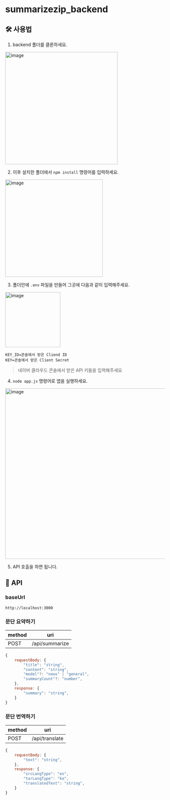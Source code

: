 # summarizezip_backend

## 🛠 사용법

1. backend 폴더를 클론하세요.

<img width="355" alt="image" src="https://user-images.githubusercontent.com/53992007/163669182-d3757a5e-dd1d-40b7-85f9-a7fc30a7a134.png">


2. 이후 설치한 폴더에서 `npm install` 명령어를 입력하세요.

<img width="308" alt="image" src="https://user-images.githubusercontent.com/53992007/163669199-4a3e733c-5127-4d0a-a550-0ab6c00d12bb.png">


3. 폴더안에 `.env` 파일을 만들어 그곳에 다음과 같이 입력해주세요.

<img width="174" alt="image" src="https://user-images.githubusercontent.com/53992007/163669220-0a3affbc-0964-4075-8791-53899a4064bd.png">


```
KEY_ID=콘솔에서 받은 Cliend ID
KEY=콘솔에서 받은 Client Secret
```

> 네이버 클라우드 콘솔에서 받은 API 키들을 입력해주세요



4. `node app.js` 명령어로 앱을 실행하세요.

<img width="539" alt="image" src="https://user-images.githubusercontent.com/53992007/163669240-b2ce38a3-0ba4-4a7a-977f-787e1095697b.png">

5. API 호출을 하면 됩니다.


## 📝 API

### baseUrl

`http://localhost:3000`

### 문단 요약하기

| method | uri            |
| ------ | -------------- |
| POST   | /api/summarize |

```js
{
    requestBody: {
        "title": "string",
        "content": "string",
        "model"?: "news" | "general",
        "summaryCount"?: "number",
    },
    response: {
        "summary": "string",
    }
}
```

### 문단 번역하기

| method | uri            |
| ------ | -------------- |
| POST   | /api/translate |

```js
{
    requestBody: {
        "text": "string",
    },
    response: {
        "srcLangType": "en",
        "tarLangType": "ko",
        "translatedText": "string",
    }
}
```
